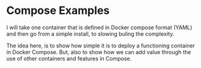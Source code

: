 # Compose Examples
I will take one container that is defined in Docker compose format (YAML) and then go from a simple install, to slowing buling the complexity. 

The idea here, is to show how simple it is to deploy a functioning container in Docker Compose. But, also to show how we can add value through the use of other containers and features in Compose.
